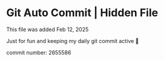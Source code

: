 # Git Auto Commit | Hidden File

This file was added Feb 12, 2025

Just for fun and keeping my daily git commit active 🤪

commit number: 2655586
